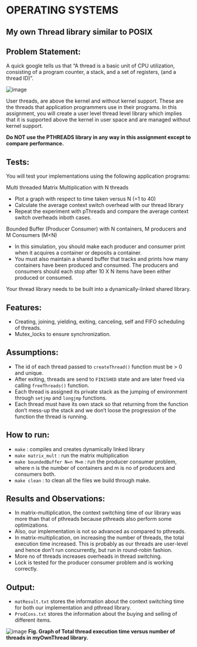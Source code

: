 # OPERATING SYSTEMS
## My own Thread library similar to POSIX
## Problem Statement:
A quick google tells us that “A thread is a basic unit of CPU utilization, consisting of a program counter, a stack, and a set of registers, (and a thread ID)”.

![image](https://user-images.githubusercontent.com/61209181/137616245-d44cac7b-94e2-4465-a8c1-f7b13bd5d047.png)

User threads, are above the kernel and without kernel support. These are the threads that application programmers use in their programs.
In this assignment, you will create a user level thread level library which implies that it is supported above the kernel in user space and are managed without kernel support.

**Do NOT use the PTHREADS library in any way in this assignment except to compare performance.** 

## Tests:
You will test your implementations using the following application programs:

Multi threaded Matrix Multiplication with N threads 
* Plot a graph with respect to time taken versus N (=1 to 40) 
* Calculate the average context switch overhead with our thread library 
* Repeat the experiment with pThreads and compare the average context switch  overheads inboth cases. 

Bounded Buffer (Producer Consumer) with N containers, M producers and M Consumers (M<N) 
* In this simulation, you should make each producer and consumer print when it acquires a container or deposits a container. 
* You must also maintain a shared buffer that tracks and prints how many containers  have been produced and consumed. The producers and consumers should each stop after 10 X N items have been either produced or consumed. 

Your thread library needs to be built into a dynamically-linked shared library.  

## Features:
* Creating, joining, yielding, exiting, canceling, self and FIFO scheduling of threads.
* Mutex_locks to ensure synchronization.

## Assumptions:
* The id of each thread passed to <code>createThread()</code> function must be > 0 and unique.
* After exiting, threads are send to <code>FINISHED</code> state and are later freed via calling <code>freeThreads()</code> function.
* Each thread is assigned its private stack as the jumping of environment through <code>setjmp</code> and <code>longjmp</code> functions. 
* Each thread must have its own stack so that returning from the function don’t mess-up the stack and we don’t loose the progression of the function the thread is running.


## How to run:
* <code>make</code> : compiles and creates dynamically linked library
* <code>make matrix_mult</code> : run the matrix multiplication
* <code>make boundedBuffer N=n M=m</code> : run the producer consumer problem, where n is the number of containers and m is no of producers and consumers both.
* <code>make clean</code> : to clean all the files we build through make.

## Results and Observations:
* In matrix-multiplication, the context switching time of our library was more than that of pthreads because pthreads also perform some optimizations.
* Also, our implementation is not so advanced as compared to pthreads.
* In matrix-multiplication, on increasing the number of threads, the total execution time increased. This is probably as our threads are user-level and hence don’t run concurrently, but run in round-robin fashion. 
* More no of threads increases overheads in thread switching.
* Lock is tested for the producer consumer problem and is working correctly.

## Output:
* <code>matResult.txt</code> stores the information about the context switching time for both our implementation and pthread library.
* <code>ProdCons.txt</code> stores the information about the buying and selling of different items.

![image](https://user-images.githubusercontent.com/61209181/137616790-dc11f166-fb93-411f-8eea-52436cb1074e.png)
**Fig.  Graph of Total thread execution time versus number of threads in myOwnThread library.**
